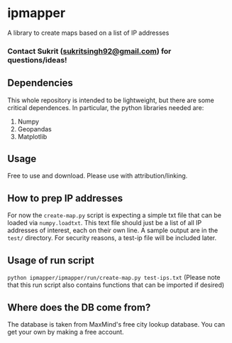 # ipmapper
A library to create maps based on a list of IP addresses

### Contact Sukrit (sukritsingh92@gmail.com) for questions/ideas!

## Dependencies
This whole repository is intended to be lightweight, but there are some critical
dependences. In particular, the python libraries needed are:
1. Numpy
2. Geopandas
3. Matplotlib

## Usage
Free to use and download. Please use with attribution/linking. 

## How to prep IP addresses
For now the `create-map.py` script is expecting a simple txt file that can be
loaded via `numpy.loadtxt`. This text file should just be a list of all IP
addresses of interest, each on their own line. A sample output
are in the `test/` directory. For security reasons, a test-ip file will be included later.

## Usage of run script
`python ipmapper/ipmapper/run/create-map.py test-ips.txt`
(Please note that this run script also contains functions that can be
imported if desired)

## Where does the DB come from?
The database is taken from MaxMind's free city lookup database. You can get your
own by making a free account.

